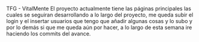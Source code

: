 TFG - VitalMente 
El proyecto actualmente tiene las páginas principales las cuales se seguiran desarrollando a lo largo del proyecto, me queda subir el login y el insertar usuarios que tengo que añadir algunas cosas y lo subo y por lo demás
si que me queda aún por hacer, a lo largo de esta semana ire haciendo los commits del avance. 
